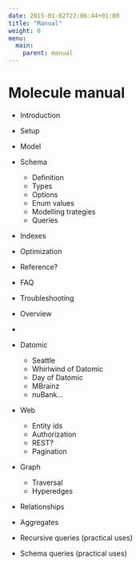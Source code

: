 ```yaml
---
date: 2015-01-02T22:06:44+01:00
title: "Manual"
weight: 0
menu:
  main:
    parent: manual
---
```


# Molecule manual


- Introduction
- Setup
- Model
- Schema
  - Definition
  - Types
  - Options
  - Enum values
  - Modelling trategies
  - Queries
- Indexes
- Optimization
- Reference?

- FAQ
- Troubleshooting



- Overview
- 
- Datomic
  - Seattle
  - Whirlwind of Datomic
  - Day of Datomic
  - MBrainz
  - nuBank...
- Web
  - Entity ids
  - Authorization
  - REST?
  - Pagination
- Graph
  - Traversal
  - Hyperedges
- Relationships
- Aggregates
- Recursive queries (practical uses)
- Schema queries (practical uses)